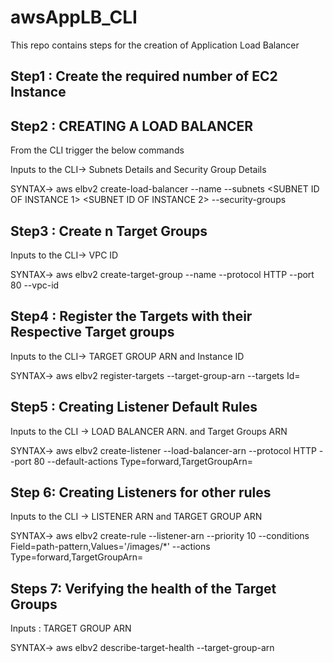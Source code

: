 # awsAppLB_CLI
This repo contains steps for the creation of Application Load Balancer


Step1 : Create the required number of EC2 Instance
--------------------------------------------------
Step2 :  CREATING A LOAD BALANCER
-----------------------------------
From the CLI trigger the below commands 

Inputs to the CLI-> Subnets Details  and Security Group Details

SYNTAX→ aws elbv2 create-load-balancer --name <LOAD BALANCER NAME> --subnets <SUBNET ID OF INSTANCE 1> <SUBNET ID OF INSTANCE 2> --security-groups <SECURITY GROUP ID>

Step3 : Create n Target Groups
----------------------------
Inputs to the CLI-> VPC ID

SYNTAX→ aws elbv2 create-target-group --name <TARGET GROUP NAME> --protocol HTTP --port 80 --vpc-id <VPC ID>
  
  

Step4 : Register the Targets with their Respective Target groups
-----------------------------------------------------------------
Inputs to the CLI-> TARGET GROUP ARN and Instance ID

SYNTAX→ aws elbv2 register-targets --target-group-arn <TARGET GROUP ARN> --targets Id=<INSTANCE ID>


Step5 : Creating Listener Default Rules
----------------------------------------

Inputs to the CLI -> LOAD BALANCER ARN. and Target Groups ARN

SYNTAX→ aws elbv2 create-listener --load-balancer-arn <LOAD BALANCER ARN> --protocol HTTP --port 80 --default-actions Type=forward,TargetGroupArn=<TARGET GROUP ARN>


Step 6: Creating Listeners for other rules
------------------------------------------

Inputs to the CLI -> LISTENER ARN and TARGET GROUP ARN

SYNTAX→ aws elbv2 create-rule --listener-arn <LISTENER ARN>--priority 10 --conditions Field=path-pattern,Values='/images/*' --actions Type=forward,TargetGroupArn=<TARGET GROUP ARN>
  
  
Steps 7: Verifying the health of the Target Groups
--------------------------------------------------

Inputs : TARGET GROUP ARN

SYNTAX→ aws elbv2 describe-target-health --target-group-arn <TARGET GROUP ARN>











